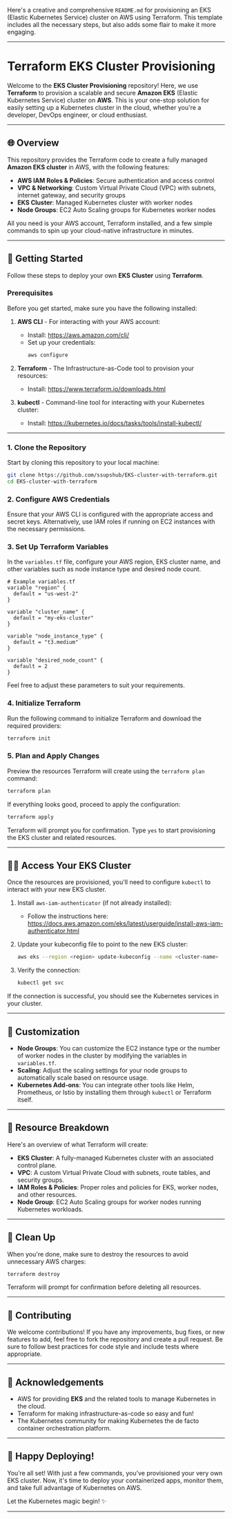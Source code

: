 Here's a creative and comprehensive `README.md` for provisioning an EKS (Elastic Kubernetes Service) cluster on AWS using Terraform. This template includes all the necessary steps, but also adds some flair to make it more engaging.

----

# Terraform EKS Cluster Provisioning

Welcome to the **EKS Cluster Provisioning** repository! Here, we use **Terraform** to provision a scalable and secure **Amazon EKS** (Elastic Kubernetes Service) cluster on **AWS**. This is your one-stop solution for easily setting up a Kubernetes cluster in the cloud, whether you're a developer, DevOps engineer, or cloud enthusiast.

---

## 🌐 Overview

This repository provides the Terraform code to create a fully managed **Amazon EKS cluster** in AWS, with the following features:

- **AWS IAM Roles & Policies**: Secure authentication and access control
- **VPC & Networking**: Custom Virtual Private Cloud (VPC) with subnets, internet gateway, and security groups
- **EKS Cluster**: Managed Kubernetes cluster with worker nodes
- **Node Groups**: EC2 Auto Scaling groups for Kubernetes worker nodes

All you need is your AWS account, Terraform installed, and a few simple commands to spin up your cloud-native infrastructure in minutes.

---

## 🚀 Getting Started

Follow these steps to deploy your own **EKS Cluster** using **Terraform**.

### Prerequisites

Before you get started, make sure you have the following installed:

1. **AWS CLI** - For interacting with your AWS account:
   - Install: https://aws.amazon.com/cli/
   - Set up your credentials:  
     ```bash
     aws configure
     ```

2. **Terraform** - The Infrastructure-as-Code tool to provision your resources:
   - Install: https://www.terraform.io/downloads.html

3. **kubectl** - Command-line tool for interacting with your Kubernetes cluster:
   - Install: https://kubernetes.io/docs/tasks/tools/install-kubectl/

---

### 1. Clone the Repository

Start by cloning this repository to your local machine:

```bash
git clone https://github.com/ssupshub/EKS-cluster-with-terraform.git
cd EKS-cluster-with-terraform
```

### 2. Configure AWS Credentials

Ensure that your AWS CLI is configured with the appropriate access and secret keys. Alternatively, use IAM roles if running on EC2 instances with the necessary permissions.

### 3. Set Up Terraform Variables

In the `variables.tf` file, configure your AWS region, EKS cluster name, and other variables such as node instance type and desired node count.

```hcl
# Example variables.tf
variable "region" {
  default = "us-west-2"
}

variable "cluster_name" {
  default = "my-eks-cluster"
}

variable "node_instance_type" {
  default = "t3.medium"
}

variable "desired_node_count" {
  default = 2
}
```

Feel free to adjust these parameters to suit your requirements.

### 4. Initialize Terraform

Run the following command to initialize Terraform and download the required providers:

```bash
terraform init
```

### 5. Plan and Apply Changes

Preview the resources Terraform will create using the `terraform plan` command:

```bash
terraform plan
```

If everything looks good, proceed to apply the configuration:

```bash
terraform apply
```

Terraform will prompt you for confirmation. Type `yes` to start provisioning the EKS cluster and related resources.

---

## 🧑‍💻 Access Your EKS Cluster

Once the resources are provisioned, you'll need to configure `kubectl` to interact with your new EKS cluster.

1. Install `aws-iam-authenticator` (if not already installed):
   - Follow the instructions here: https://docs.aws.amazon.com/eks/latest/userguide/install-aws-iam-authenticator.html

2. Update your kubeconfig file to point to the new EKS cluster:

   ```bash
   aws eks --region <region> update-kubeconfig --name <cluster-name>
   ```

3. Verify the connection:

   ```bash
   kubectl get svc
   ```

If the connection is successful, you should see the Kubernetes services in your cluster.

---

## 🔨 Customization

- **Node Groups**: You can customize the EC2 instance type or the number of worker nodes in the cluster by modifying the variables in `variables.tf`.
- **Scaling**: Adjust the scaling settings for your node groups to automatically scale based on resource usage.
- **Kubernetes Add-ons**: You can integrate other tools like Helm, Prometheus, or Istio by installing them through `kubectl` or Terraform itself.

---

## 📄 Resource Breakdown

Here's an overview of what Terraform will create:

- **EKS Cluster**: A fully-managed Kubernetes cluster with an associated control plane.
- **VPC**: A custom Virtual Private Cloud with subnets, route tables, and security groups.
- **IAM Roles & Policies**: Proper roles and policies for EKS, worker nodes, and other resources.
- **Node Group**: EC2 Auto Scaling groups for worker nodes running Kubernetes workloads.

---

## 🔑 Clean Up

When you're done, make sure to destroy the resources to avoid unnecessary AWS charges:

```bash
terraform destroy
```

Terraform will prompt for confirmation before deleting all resources.



---

## 🙌 Contributing

We welcome contributions! If you have any improvements, bug fixes, or new features to add, feel free to fork the repository and create a pull request. Be sure to follow best practices for code style and include tests where appropriate.

---

## 🌟 Acknowledgements

- AWS for providing **EKS** and the related tools to manage Kubernetes in the cloud.
- Terraform for making infrastructure-as-code so easy and fun!
- The Kubernetes community for making Kubernetes the de facto container orchestration platform.

---

## 🚀 Happy Deploying!

You’re all set! With just a few commands, you’ve provisioned your very own EKS cluster. Now, it's time to deploy your containerized apps, monitor them, and take full advantage of Kubernetes on AWS.

Let the Kubernetes magic begin! ✨

---

